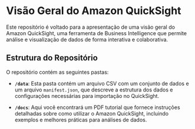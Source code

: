 Visão Geral do Amazon QuickSight
================================

Este repositório é voltado para a apresentação de uma visão geral do Amazon QuickSight, uma ferramenta de Business Intelligence que permite análise e visualização de dados de forma interativa e colaborativa.

Estrutura do Repositório
------------------------

O repositório contém as seguintes pastas:

-   **`/data`**: Esta pasta contém um arquivo CSV com um conjunto de dados e um arquivo `manifest.json`, que descreve a estrutura dos dados e configurações necessárias para importação no QuickSight.

-   **`/docs`**: Aqui você encontrará um PDF tutorial que fornece instruções detalhadas sobre como utilizar o Amazon QuickSight, incluindo exemplos e melhores práticas para análises de dados.
